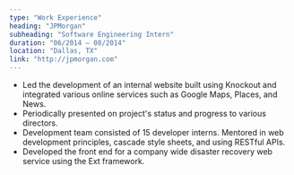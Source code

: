 ```yaml
---
type: "Work Experience"
heading: "JPMorgan"
subheading: "Software Engineering Intern"
duration: "06/2014 – 08/2014"
location: "Dallas, TX"
link: "http://jpmorgan.com"
---
```


+ Led the development of an internal website built using Knockout and integrated various online services such as Google Maps, Places, and News.
+ Periodically presented on project's status and progress to various directors. 
+ Development team consisted of 15 developer interns. Mentored in web development principles, cascade style sheets, and using RESTful APIs.
+ Developed the front end for a company wide disaster recovery web service using the Ext framework.